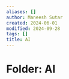 ```yaml
---
aliases: []
author: Maneesh Sutar
created: 2024-06-01
modified: 2024-09-28
tags: []
title: AI
---
```


# Folder: AI
